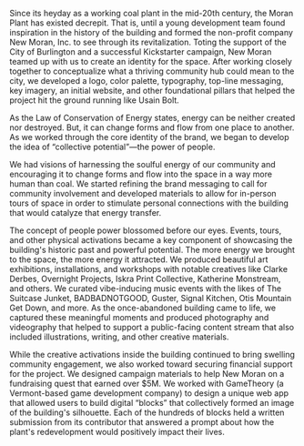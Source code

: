 Since its heyday as a working coal plant in the mid-20th century, the Moran Plant has existed decrepit. That is, until a young development team found inspiration in the history of the building and formed the non-profit company New Moran, Inc. to see through its revitalization. Toting the support of the City of Burlington and a successful Kickstarter campaign, New Moran teamed up with us to create an identity for the space. After working closely together to conceptualize what a thriving community hub could mean to the city, we developed a logo, color palette, typography, top-line messaging, key imagery, an initial website, and other foundational pillars that helped the project hit the ground running like Usain Bolt.

As the Law of Conservation of Energy states, energy can be neither created nor destroyed. But, it can change forms and flow from one place to another. As we worked through the core identity of the brand, we began to develop the idea of “collective potential”—the power of people.

We had visions of harnessing the soulful energy of our community and encouraging it to change forms and flow into the space in a way more human than coal. We started refining the brand messaging to call for community involvement and developed materials to allow for in-person tours of space in order to stimulate personal connections with the building that would catalyze that energy transfer.

The concept of people power blossomed before our eyes. Events, tours, and other physical activations became a key component of showcasing the building's historic past and powerful potential. The more energy we brought to the space, the more energy it attracted. We produced beautiful art exhibitions, installations, and workshops with notable creatives like Clarke Derbes, Overnight Projects, Iskra Print Collective, Katherine Monstream, and others. We curated vibe-inducing music events with the likes of The Suitcase Junket, BADBADNOTGOOD, Guster, Signal Kitchen, Otis Mountain Get Down, and more. As the once-abandoned building came to life, we captured these meaningful moments and produced photography and videography that helped to support a public-facing content stream that also included illustrations, writing, and other creative materials.

While the creative activations inside the building continued to bring swelling community engagement, we also worked toward securing financial support for the project. We designed campaign materials to help New Moran on a fundraising quest that earned over $5M. We worked with GameTheory (a Vermont-based game development company) to design a unique web app that allowed users to build digital “blocks” that collectively formed an image of the building's silhouette. Each of the hundreds of blocks held a written submission from its contributor that answered a prompt about how the plant's redevelopment would positively impact their lives.
